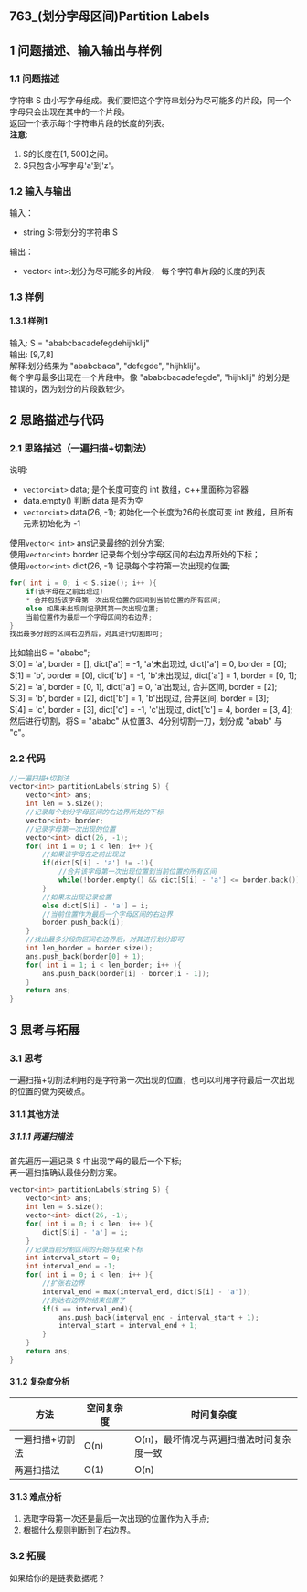 ## 763_(划分字母区间)Partition Labels
## 1 问题描述、输入输出与样例
### 1.1 问题描述
字符串 S 由小写字母组成。我们要把这个字符串划分为尽可能多的片段，同一个字母只会出现在其中的一个片段。<br>
返回一个表示每个字符串片段的长度的列表。<br>
__注意__:<br>
1. S的长度在[1, 500]之间。
2. S只包含小写字母'a'到'z'。
### 1.2 输入与输出
输入：
* string S:带划分的字符串 S

输出：
* vector< int>:划分为尽可能多的片段， 每个字符串片段的长度的列表
### 1.3 样例
#### 1.3.1 样例1
输入: S = "ababcbacadefegdehijhklij"<br>
输出: [9,7,8]<br>
解释:划分结果为 "ababcbaca", "defegde", "hijhklij"。<br>
每个字母最多出现在一个片段中。像 "ababcbacadefegde", "hijhklij" 的划分是错误的，因为划分的片段数较少。

## 2 思路描述与代码	
### 2.1 思路描述（一遍扫描+切割法）
说明:
* `vector<int>` data; 是个长度可变的 int 数组，c++里面称为容器
* data.empty() 判断 data 是否为空 
* `vector<int>` data(26, -1); 初始化一个长度为26的长度可变 int 数组，且所有元素初始化为 -1

使用`vector< int>` ans记录最终的划分方案;<br>
使用`vector<int>` border 记录每个划分字母区间的右边界所处的下标；<br>
使用`vector<int>` dict(26, -1) 记录每个字符第一次出现的位置;<br>
```cpp
for( int i = 0; i < S.size(); i++ ){
    if(该字母在之前出现过)
    * 合并包括该字母第一次出现位置的区间到当前位置的所有区间;
    else 如果未出现则记录其第一次出现位置;
    当前位置作为最后一个字母区间的右边界;
}
找出最多分段的区间右边界后，对其进行切割即可;
```

比如输出S = "ababc";<br>
S[0] = 'a', border = [], dict['a'] = -1, 'a'未出现过, dict['a'] = 0, border = [0];<br>
S[1] = 'b', border = [0], dict['b'] = -1, 'b'未出现过, dict['a'] = 1, border = [0, 1];<br>
S[2] = 'a', border = [0, 1], dict['a'] = 0, 'a'出现过, 合并区间, border = [2];<br>
S[3] = 'b', border = [2], dict['b'] = 1, 'b'出现过, 合并区间, border = [3];<br>
S[4] = 'c', border = [3], dict['c'] = -1, 'c'出现过, dict['c'] = 4, border = [3, 4];<br>
然后进行切割，将S = "ababc" 从位置3、4分别切割一刀，划分成 "abab" 与 "c"。

### 2.2 代码
```cpp
//一遍扫描+切割法
vector<int> partitionLabels(string S) {
    vector<int> ans;
    int len = S.size();
    //记录每个划分字母区间的右边界所处的下标
    vector<int> border;
    //记录字母第一次出现的位置
    vector<int> dict(26, -1);
    for( int i = 0; i < len; i++ ){
        //如果该字母在之前出现过
        if(dict[S[i] - 'a'] != -1){
            //合并该字母第一次出现位置到当前位置的所有区间
            while(!border.empty() && dict[S[i] - 'a'] <= border.back()) border.pop_back();
        }
        //如果未出现记录位置
        else dict[S[i] - 'a'] = i;
        //当前位置作为最后一个字母区间的右边界
        border.push_back(i);
    }
    //找出最多分段的区间右边界后，对其进行划分即可
    int len_border = border.size();
    ans.push_back(border[0] + 1);
    for( int i = 1; i < len_border; i++ ){
        ans.push_back(border[i] - border[i - 1]);
    }
    return ans;
}
```
## 3 思考与拓展
### 3.1 思考
一遍扫描+切割法利用的是字符第一次出现的位置，也可以利用字符最后一次出现的位置的做为突破点。
#### 3.1.1 其他方法
##### 3.1.1.1 两遍扫描法
首先遍历一遍记录 S 中出现字母的最后一个下标;<br>
再一遍扫描确认最佳分割方案。
```cpp
vector<int> partitionLabels(string S) {
    vector<int> ans;
    int len = S.size();
    vector<int> dict(26, -1);
    for( int i = 0; i < len; i++ ){
        dict[S[i] - 'a'] = i;
    }
    //记录当前分割区间的开始与结束下标
    int interval_start = 0;
    int interval_end = -1;
    for( int i = 0; i < len; i++ ){
        //扩张右边界
        interval_end = max(interval_end, dict[S[i] - 'a']);
        //到达右边界的结束位置了
        if(i == interval_end){
            ans.push_back(interval_end - interval_start + 1);
            interval_start = interval_end + 1;
        }
    }
    return ans;
}
```
#### 3.1.2 复杂度分析
方法|空间复杂度|时间复杂度
--- | --- | ---
一遍扫描+切割法|O(n)|O(n)，最坏情况与两遍扫描法时间复杂度一致
两遍扫描法|O(1)|O(n)
#### 3.1.3 难点分析
1. 选取字母第一次还是最后一次出现的位置作为入手点;
2. 根据什么规则判断到了右边界。

### 3.2 拓展
如果给你的是链表数据呢？
